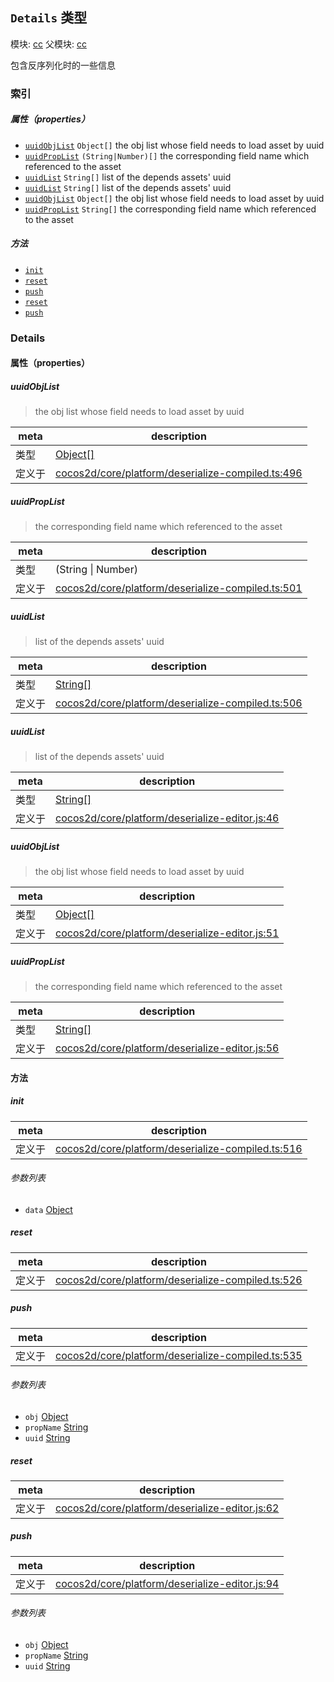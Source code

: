 ## `Details` 类型



模块: [cc](../modules/cc.md)
父模块: [cc](../modules/cc.md)


包含反序列化时的一些信息



### 索引

##### 属性（properties）

  - [`uuidObjList`](#uuidobjlist) `Object[]` the obj list whose field needs to load asset by uuid
  - [`uuidPropList`](#uuidproplist) `(String|Number)[]` the corresponding field name which referenced to the asset
  - [`uuidList`](#uuidlist) `String[]` list of the depends assets' uuid
  - [`uuidList`](#uuidlist) `String[]` list of the depends assets' uuid
  - [`uuidObjList`](#uuidobjlist) `Object[]` the obj list whose field needs to load asset by uuid
  - [`uuidPropList`](#uuidproplist) `String[]` the corresponding field name which referenced to the asset



##### 方法

  - [`init`](#init) 
  - [`reset`](#reset) 
  - [`push`](#push) 
  - [`reset`](#reset) 
  - [`push`](#push) 



### Details


#### 属性（properties）


##### uuidObjList

> the obj list whose field needs to load asset by uuid

| meta | description |
|------|-------------|
| 类型 | <a href="https://developer.mozilla.org/en/JavaScript/Reference/Global_Objects/Object" class="crosslink external" target="_blank">Object[]</a> |
| 定义于 | [cocos2d/core/platform/deserialize-compiled.ts:496](https://github.com/cocos-creator/engine/blob/793ed1e41a1e981ef927cb5ecccb6f051f942b50/cocos2d/core/platform/deserialize-compiled.ts#L496) |



##### uuidPropList

> the corresponding field name which referenced to the asset

| meta | description |
|------|-------------|
| 类型 | (String &#124; Number) |
| 定义于 | [cocos2d/core/platform/deserialize-compiled.ts:501](https://github.com/cocos-creator/engine/blob/793ed1e41a1e981ef927cb5ecccb6f051f942b50/cocos2d/core/platform/deserialize-compiled.ts#L501) |



##### uuidList

> list of the depends assets' uuid

| meta | description |
|------|-------------|
| 类型 | <a href="https://developer.mozilla.org/en/JavaScript/Reference/Global_Objects/String" class="crosslink external" target="_blank">String[]</a> |
| 定义于 | [cocos2d/core/platform/deserialize-compiled.ts:506](https://github.com/cocos-creator/engine/blob/793ed1e41a1e981ef927cb5ecccb6f051f942b50/cocos2d/core/platform/deserialize-compiled.ts#L506) |



##### uuidList

> list of the depends assets' uuid

| meta | description |
|------|-------------|
| 类型 | <a href="https://developer.mozilla.org/en/JavaScript/Reference/Global_Objects/String" class="crosslink external" target="_blank">String[]</a> |
| 定义于 | [cocos2d/core/platform/deserialize-editor.js:46](https://github.com/cocos-creator/engine/blob/793ed1e41a1e981ef927cb5ecccb6f051f942b50/cocos2d/core/platform/deserialize-editor.js#L46) |



##### uuidObjList

> the obj list whose field needs to load asset by uuid

| meta | description |
|------|-------------|
| 类型 | <a href="https://developer.mozilla.org/en/JavaScript/Reference/Global_Objects/Object" class="crosslink external" target="_blank">Object[]</a> |
| 定义于 | [cocos2d/core/platform/deserialize-editor.js:51](https://github.com/cocos-creator/engine/blob/793ed1e41a1e981ef927cb5ecccb6f051f942b50/cocos2d/core/platform/deserialize-editor.js#L51) |



##### uuidPropList

> the corresponding field name which referenced to the asset

| meta | description |
|------|-------------|
| 类型 | <a href="https://developer.mozilla.org/en/JavaScript/Reference/Global_Objects/String" class="crosslink external" target="_blank">String[]</a> |
| 定义于 | [cocos2d/core/platform/deserialize-editor.js:56](https://github.com/cocos-creator/engine/blob/793ed1e41a1e981ef927cb5ecccb6f051f942b50/cocos2d/core/platform/deserialize-editor.js#L56) |






<!-- Method Block -->
#### 方法


##### init



| meta | description |
|------|-------------|
| 定义于 | [cocos2d/core/platform/deserialize-compiled.ts:516](https://github.com/cocos-creator/engine/blob/793ed1e41a1e981ef927cb5ecccb6f051f942b50/cocos2d/core/platform/deserialize-compiled.ts#L516) |

###### 参数列表
- `data` <a href="https://developer.mozilla.org/en/JavaScript/Reference/Global_Objects/Object" class="crosslink external" target="_blank">Object</a> 


##### reset



| meta | description |
|------|-------------|
| 定义于 | [cocos2d/core/platform/deserialize-compiled.ts:526](https://github.com/cocos-creator/engine/blob/793ed1e41a1e981ef927cb5ecccb6f051f942b50/cocos2d/core/platform/deserialize-compiled.ts#L526) |



##### push



| meta | description |
|------|-------------|
| 定义于 | [cocos2d/core/platform/deserialize-compiled.ts:535](https://github.com/cocos-creator/engine/blob/793ed1e41a1e981ef927cb5ecccb6f051f942b50/cocos2d/core/platform/deserialize-compiled.ts#L535) |

###### 参数列表
- `obj` <a href="https://developer.mozilla.org/en/JavaScript/Reference/Global_Objects/Object" class="crosslink external" target="_blank">Object</a> 
- `propName` <a href="https://developer.mozilla.org/en/JavaScript/Reference/Global_Objects/String" class="crosslink external" target="_blank">String</a> 
- `uuid` <a href="https://developer.mozilla.org/en/JavaScript/Reference/Global_Objects/String" class="crosslink external" target="_blank">String</a> 


##### reset



| meta | description |
|------|-------------|
| 定义于 | [cocos2d/core/platform/deserialize-editor.js:62](https://github.com/cocos-creator/engine/blob/793ed1e41a1e981ef927cb5ecccb6f051f942b50/cocos2d/core/platform/deserialize-editor.js#L62) |



##### push



| meta | description |
|------|-------------|
| 定义于 | [cocos2d/core/platform/deserialize-editor.js:94](https://github.com/cocos-creator/engine/blob/793ed1e41a1e981ef927cb5ecccb6f051f942b50/cocos2d/core/platform/deserialize-editor.js#L94) |

###### 参数列表
- `obj` <a href="https://developer.mozilla.org/en/JavaScript/Reference/Global_Objects/Object" class="crosslink external" target="_blank">Object</a> 
- `propName` <a href="https://developer.mozilla.org/en/JavaScript/Reference/Global_Objects/String" class="crosslink external" target="_blank">String</a> 
- `uuid` <a href="https://developer.mozilla.org/en/JavaScript/Reference/Global_Objects/String" class="crosslink external" target="_blank">String</a> 



